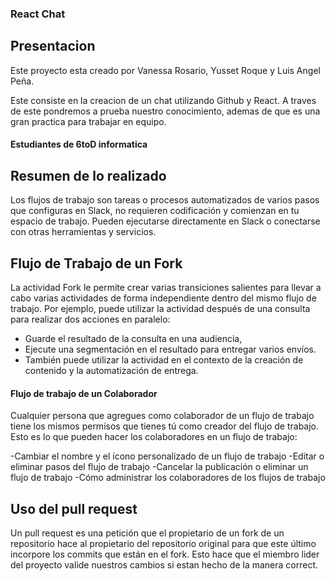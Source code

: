 ### React Chat

## Presentacion 
Este proyecto esta creado por Vanessa Rosario, Yusset Roque y Luis Angel Peña.

Este consiste en la creacion de un chat utilizando Github y React. A traves de este pondremos a prueba nuestro conocimiento, ademas de que es una gran practica para trabajar en equipo. 

#### Estudiantes de 6toD informatica 

## Resumen de lo  realizado
Los flujos de trabajo son tareas o procesos automatizados de varios pasos que configuras en Slack, no requieren codificación y comienzan en tu espacio de trabajo. Pueden ejecutarse directamente en Slack o conectarse con otras herramientas y servicios.

## Flujo de Trabajo de un Fork
La actividad Fork le permite crear varias transiciones salientes para llevar a cabo varias actividades de forma independiente dentro del mismo flujo de trabajo.
Por ejemplo, puede utilizar la actividad después de una consulta para realizar dos acciones en paralelo:
- Guarde el resultado de la consulta en una audiencia,
- Ejecute una segmentación en el resultado para entregar varios envíos.
- También puede utilizar la actividad en el contexto de la creación de contenido y la automatización de entrega.

#### Flujo de trabajo de un Colaborador
Cualquier persona que agregues como colaborador de un flujo de trabajo tiene los mismos permisos que tienes tú como creador del flujo de trabajo. Esto es lo que pueden hacer los colaboradores en un flujo de trabajo:

-Cambiar el nombre y el ícono personalizado de un flujo de trabajo
-Editar o eliminar pasos del flujo de trabajo
-Cancelar la publicación o eliminar un flujo de trabajo
-Cómo administrar los colaboradores de los flujos de trabajo

## Uso del pull request 
Un pull request es una petición que el propietario de un fork de un repositorio hace al propietario del repositorio original para que este último incorpore los commits que están en el fork. Esto hace que el miembro lider del proyecto valide nuestros cambios si estan hecho de la manera correct.

<!-- Agreguen aquí sus nombres y roles -->
